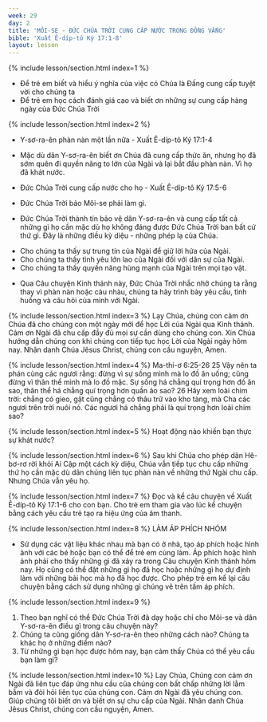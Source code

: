 ```yaml
---
week: 29
day: 2
title: 'MÔI-SE - ĐỨC CHÚA TRỜI CUNG CẤP NƯỚC TRONG ĐỒNG VẮNG'
bible: 'Xuất Ê-díp-tô Ký 17:1-8'
layout: lesson
---
```



{% include lesson/section.html index=1 %}
- Để trẻ em biết và hiểu ý nghĩa của việc có Chúa là Đấng cung cấp tuyệt vời cho chúng ta
- Để trẻ em học cách đánh giá cao và biết ơn những sự cung cấp hàng ngày của Đức Chúa Trời


{% include lesson/section.html index=2 %}
* Y-sơ-ra-ên phàn nàn một lần nữa - Xuất Ê-díp-tô Ký 17:1-4
- Mặc dù dân Y-sơ-ra-ên biết ơn Chúa đã cung cấp thức ăn, nhưng họ đã sớm quên đi quyền năng to lớn của Ngài và lại bắt đầu phàn nàn. Vì họ đã khát nước.
* Đức Chúa Trời cung cấp nước cho họ - Xuất Ê-díp-tô Ký 17:5-6
- Đức Chúa Trời bảo Môi-se phải làm gì.
* Đức Chúa Trời thành tín bảo vệ dân Y-sơ-ra-ên và cung cấp tất cả những gì họ cần mặc dù họ không đáng được Đức Chúa Trời ban bất cứ thứ gì. Đây là những điều kỳ diệu - những phép lạ của Chúa.
- Cho chúng ta thấy sự trung tín của Ngài để giữ lời hứa của Ngài.
- Cho chúng ta thấy tình yêu lớn lao của Ngài đối với dân sự của Ngài.
- Cho chúng ta thấy quyền năng hùng mạnh của Ngài trên mọi tạo vật.
* Qua Câu chuyện Kinh thánh này, Đức Chúa Trời nhắc nhở chúng ta rằng thay vì phàn nàn hoặc càu nhàu, chúng ta hãy trình bày yêu cầu, tình huống và câu hỏi của mình với Ngài.


{% include lesson/section.html index=3 %}
Lạy Chúa, chúng con cảm ơn Chúa  đã cho chúng con một ngày mới để học Lời của Ngài qua Kinh thánh. Cảm ơn Ngài đã chu cấp đầy đủ mọi sự cần dùng cho chúng con. Xin Chúa hướng dẫn chúng con khi chúng con tiếp tục học Lời của Ngài ngày hôm nay. Nhân danh Chúa Jêsus Christ, chúng con cầu nguyện, Amen.


{% include lesson/section.html index=4 %}
 Ma-thi-ơ 6:25-26
 25 Vậy nên ta phán cùng các ngươi rằng: đừng vì sự sống mình mà lo đồ ăn uống; cũng đừng vì thân thể mình mà lo đồ mặc. Sự sống há chẳng quí trọng hơn đồ ăn sao, thân thể há chẳng quí trọng hơn quần áo sao? 26 Hãy xem loài chim trời: chẳng có gieo, gặt cũng chẳng có thâu trữ vào kho tàng, mà Cha các ngươi trên trời nuôi nó. Các ngươi há chẳng phải là quí trọng hơn loài chim sao?


{% include lesson/section.html index=5 %}
Hoạt động nào khiến bạn thực sự khát nước?


{% include lesson/section.html index=6 %}
Sau khi Chúa cho phép dân Hê-bơ-rơ rời khỏi Ai Cập một cách kỳ diệu, Chúa vẫn tiếp tục chu cấp những thứ họ cần mặc dù dân chúng liên tục phàn nàn về những thứ Ngài chu cấp. Nhưng Chúa vẫn yêu họ.



{% include lesson/section.html index=7 %}
Đọc và kể câu chuyện về Xuất Ê-díp-tô Ký 17:1-6 cho con bạn. Cho trẻ em tham gia vào lúc kể chuyện bằng cách yêu cầu trẻ tạo ra hiệu ứng của âm thanh.


{% include lesson/section.html index=8 %}
LÀM ÁP PHÍCH NHÓM
- Sử dụng các vật liệu khác nhau mà bạn có ở nhà, tạo áp phích hoặc hình ảnh với các bé hoặc bạn có thể để trẻ em cùng làm. Áp phích hoặc hình ảnh phải cho thấy những gì đã xảy ra trong Câu chuyện Kinh thánh hôm nay. Họ cũng có thể đặt những gì họ đã học hoặc những gì họ dự định làm với những bài học mà họ đã học được. Cho phép trẻ em kể lại câu chuyện bằng cách sử dụng những gì chúng vẽ trên tấm áp phích.


{% include lesson/section.html index=9 %}
1. Theo bạn nghĩ có thể Đức Chúa Trời đã dạy hoặc chỉ cho Môi-se và dân Y-sơ-ra-ên điều gì trong câu chuyện này?
2. Chúng ta cũng giống dân Y-sơ-ra-ên theo những cách nào? Chúng ta khác họ ở những điểm nào?
3. Từ những gì bạn học được hôm nay, bạn cảm thấy Chúa có thể yêu cầu bạn làm gì?


{% include lesson/section.html index=10 %}
 Lạy Chúa, Chúng con cảm ơn Ngài đã liên tục đáp ứng nhu cầu của chúng con bất chấp những lời lằm bằm và đòi hỏi liên tục của chúng con. Cảm ơn Ngài đã yêu chúng con. Giúp chúng tôi biết ơn và biết ơn sự chu cấp của Ngài. Nhân danh Chúa Jêsus Christ, chúng con cầu nguyện, Amen.